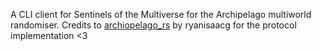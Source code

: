 A CLI client for Sentinels of the Multiverse for the Archipelago multiworld randomiser.
Credits to [archiopelago_rs](https://github.com/ryanisaacg/archipelago_rs) by ryanisaacg for the protocol implementation <3
